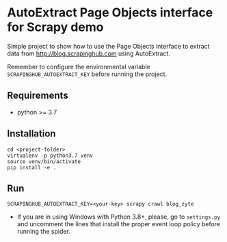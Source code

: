 AutoExtract Page Objects interface for Scrapy demo
==================================================

Simple project to show how to use the Page Objects interface to extract
data from http://blog.scrapinghub.com using AutoExtract.

Remember to configure the environmental variable ``SCRAPINGHUB_AUTOEXTRACT_KEY``
before running the project. 

Requirements
------------
* python >= 3.7

Installation
------------
    
    cd <project-folder>
    virtualenv -p python3.7 venv
    source venv/bin/activate
    pip install -e .

Run
---

    SCRAPINGHUB_AUTOEXTRACT_KEY=<your-key> scrapy crawl blog_zyte

* If you are in using Windows with Python 3.8+, please, go to ``settings.py`` and uncomment
  the lines that install the proper event loop policy before running the spider.

    